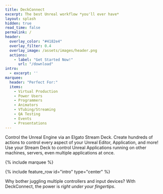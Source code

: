 ```yaml
---
title: DeckConnect
excerpt: The best Unreal workflow *you'll ever have*
layout: splash
hidden: true
read_time: false
permalink: /
header:
  overlay_color: "#4182e4"
  overlay_filter: 0.4
  overlay_image: /assets/images/header.png
  actions:
    - label: "Get Started Now!"
      url: "/download"
intro: 
  - excerpt: ''
marquee:
  header: "Perfect For:"
  items:
    - Virtual Production
    - Power Users
    - Programmers
    - Animators
    - VTubing/Streaming
    - QA Testing
    - Events
    - Presentations
---
```


Control the Unreal Engine via an Elgato Stream Deck. Create hundreds of actions to control every aspect of your Unreal Editor, Application, and more!
Use your Stream Deck to control Unreal Applications running on other machines, servers, even multiple applications at once.

{% include marquee %}

{% include feature_row id="intro" type="center" %}

Why bother juggling multiple controllers and input devices? With DeckConnect, the power is *right under your fingertips*.
